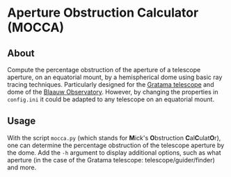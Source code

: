 # Aperture Obstruction Calculator (MOCCA)

## About

Compute the percentage obstruction of the aperture of a telescope aperture, on an equatorial mount, by a hemispherical dome using basic ray tracing techniques. Particularly designed for the [Gratama telescope](https://www.rug.nl/research/kapteyn/sterrenwacht/gratama?lang=en) and dome of the [Blaauw Observatory](https://www.rug.nl/research/kapteyn/sterrenwacht/). However, by changing the properties in `config.ini` it could be adapted to any telescope on an equatorial mount.

## Usage

With the script `mocca.py` (which stands for **M**ick's **O**bstruction **C**al**C**ulat**O**r), one can determine the percentage obstruction of the telescope aperture by the dome. Add the `-h` argument to display additional options, such as what aperture (in the case of the Gratama telescope: telescope/guider/finder) and more.
